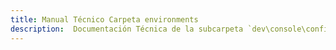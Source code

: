 ```yaml
---
title: Manual Técnico Carpeta environments
description:  Documentación Técnica de la subcarpeta `dev\console\config`
---
```


